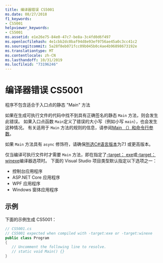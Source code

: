 ```yaml
---
title: 编译器错误 CS5001
ms.date: 08/27/2018
f1_keywords:
- CS5001
helpviewer_keywords:
- CS5001
ms.assetid: e1e26e75-84e0-47c7-be8a-3c4fd0d6f497
ms.openlocfilehash: 4e1cbb2dc0baf94d8e93ef9756ae45a0c3cc41c2
ms.sourcegitcommit: 5a28f8eb071fcc09b045b0c4ae4b96898673192e
ms.translationtype: MT
ms.contentlocale: zh-CN
ms.lasthandoff: 10/31/2019
ms.locfileid: "73196246"
---
```

# <a name="compiler-error-cs5001"></a>编译器错误 CS5001

程序不包含适合于入口点的静态 "Main" 方法

如果在生成可执行文件的代码中找不到具有正确签名的静态 `Main` 方法，则会发生此错误。 如果入口点函数 `Main`定义了错误的大小写（例如小写 `main`），也会发生这种情况。 有关适用于 `Main` 方法的规则的信息，请参阅[Main （）和命令行参数](../programming-guide/main-and-command-args/index.md)。

如果 `Main` 方法具有 `async` 修饰符，请确保[所选C#语言版本](../language-reference/configure-language-version.md)为7.1 或更高版本。

仅当编译可执行文件时才需要 `Main` 方法，即在指定了[-target： exe](../language-reference/compiler-options/target-exe-compiler-option.md)或[-target： winexe](../language-reference/compiler-options/target-winexe-compiler-option.md)编译器选项时。 下面的 Visual Studio 项目类型默认指定以下选项之一：

- 控制台应用程序
- ASP.NET Core 应用程序
- WPF 应用程序
- Windows 窗体应用程序

## <a name="example"></a>示例

下面的示例生成 CS5001：
  
```csharp
// CS5001.cs
// CS5001 expected when compiled with -target:exe or -target:winexe
public class Program
{
   // Uncomment the following line to resolve.
   // static void Main() {}
}
```  
